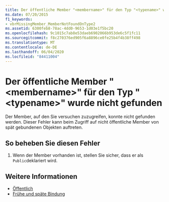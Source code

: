 ```yaml
---
title: Der öffentliche Member "<membername>" für den Typ "<typename>" wurde nicht gefunden
ms.date: 07/20/2015
f1_keywords:
- vbrMissingMember_MemberNotFoundOnType2
ms.assetid: 6300feb8-78ac-4dd0-9653-1d03e1f5bc20
ms.openlocfilehash: 9c1015c7ab8e53daeb6902066b953de6c5f1fc11
ms.sourcegitcommit: f8c270376ed905f6a8896ce0fe25b4f4b38ff498
ms.translationtype: MT
ms.contentlocale: de-DE
ms.lasthandoff: 06/04/2020
ms.locfileid: "84411004"
---
```

# <a name="public-member-membername-on-type-typename-not-found"></a>Der öffentliche Member "\<membername>" für den Typ "\<typename>" wurde nicht gefunden
Der Member, auf den Sie versuchen zuzugreifen, konnte nicht gefunden werden. Dieser Fehler kann beim Zugriff auf nicht öffentliche Member von spät gebundenen Objekten auftreten.  
  
## <a name="to-correct-this-error"></a>So beheben Sie diesen Fehler  
  
1. Wenn der Member vorhanden ist, stellen Sie sicher, dass er als `Public`deklariert wird.  
  
## <a name="see-also"></a>Weitere Informationen

- [Öffentlich](../language-reference/modifiers/public.md)
- [Frühe und späte Bindung](../programming-guide/language-features/early-late-binding/index.md)
